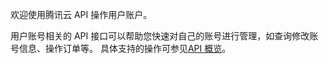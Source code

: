 欢迎使用腾讯云 API 操作用户账户。

用户账号相关的 API 接口可以帮助您快速对自己的账号进行管理，如查询修改账号信息、操作订单等。
具体支持的操作可参见<a href="/doc/api/403/4368" title="API 概览">API 概览</a>。
